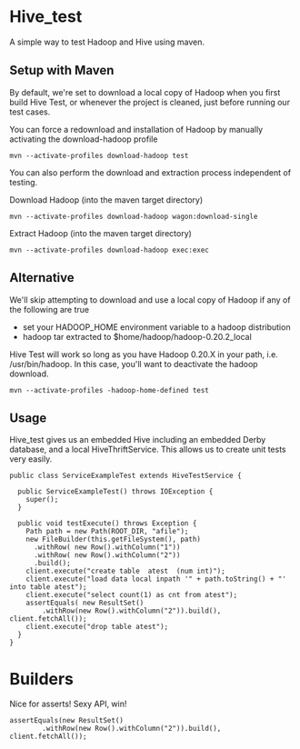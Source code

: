 Hive_test
=============

A simple way to test Hadoop and Hive using maven.

Setup with Maven
-----

By default, we're set to download a local copy of Hadoop when you first build Hive Test, or whenever the project is cleaned, just before running our test cases.

You can force a redownload and installation of Hadoop by manually activating the download-hadoop profile

    mvn --activate-profiles download-hadoop test

You can also perform the download and extraction process independent of testing.

Download Hadoop (into the maven target directory)

    mvn --activate-profiles download-hadoop wagon:download-single

Extract Hadoop  (into the maven target directory)

    mvn --activate-profiles download-hadoop exec:exec

Alternative
-----

We'll skip attempting to download and use a local copy of Hadoop if any of the following are true

* set your HADOOP_HOME environment variable to a hadoop distribution
* hadoop tar extracted to  $home/hadoop/hadoop-0.20.2_local

Hive Test will work so long as you have Hadoop 0.20.X in your path, i.e. /usr/bin/hadoop. In this case, you'll want to deactivate the hadoop download.

    mvn --activate-profiles -hadoop-home-defined test

Usage
-----

Hive_test gives us an embedded Hive including an embedded Derby database, 
and a local HiveThriftService. This allows us to create unit tests very easily.


    public class ServiceExampleTest extends HiveTestService {

      public ServiceExampleTest() throws IOException {
        super();
      }

      public void testExecute() throws Exception {
        Path path = new Path(ROOT_DIR, "afile");
        new FileBuilder(this.getFileSystem(), path)
          .withRow( new Row().withColumn("1"))
          .withRow( new Row().withColumn("2"))
          .build();
        client.execute("create table  atest  (num int)");
        client.execute("load data local inpath '" + path.toString() + "' into table atest");
        client.execute("select count(1) as cnt from atest");
        assertEquals( new ResultSet()
            .withRow(new Row().withColumn("2")).build(), client.fetchAll());
        client.execute("drop table atest");
      }
    }

Builders
======

Nice for asserts! Sexy API, win!

    assertEquals(new ResultSet()
            .withRow(new Row().withColumn("2")).build(), client.fetchAll());
